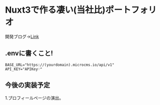 # Nuxt3で作る凄い(当社比)ポートフォリオ
開発ブログ→[Link](https://Iris-fla.me/portfolio)

## .envに書くこと!
```
BASE_URL="https://(yourdomain).microcms.io/api/v1"
API_KEY="APIKey♡"
```

## 今後の実装予定
1.プロフィールページの演出。